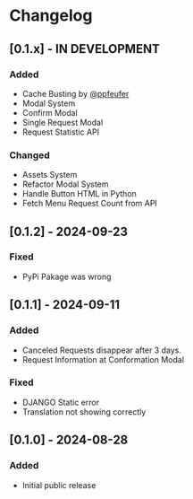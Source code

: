 # Changelog

## [0.1.x] - IN DEVELOPMENT

### Added

- Cache Busting by [@ppfeufer](https://github.com/ppfeufer)
- Modal System
- Confirm Modal
- Single Request Modal
- Request Statistic API

### Changed

- Assets System
- Refactor Modal System
- Handle Button HTML in Python
- Fetch Menu Request Count from API

## [0.1.2] - 2024-09-23

### Fixed

- PyPi Pakage was wrong

## [0.1.1] - 2024-09-11

### Added

- Canceled Requests disappear after 3 days.
- Request Information at Conformation Modal

### Fixed

- DJANGO Static error
- Translation not showing correctly

## [0.1.0] - 2024-08-28

### Added

- Initial public release

